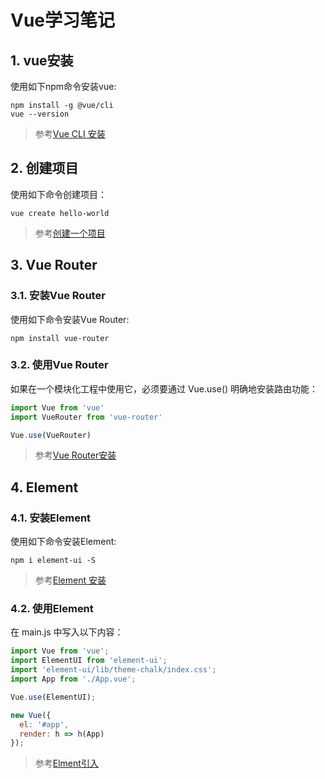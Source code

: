 # Vue学习笔记
## 1. vue安装
使用如下npm命令安装vue:  
```
npm install -g @vue/cli
vue --version  
```

> 参考[Vue CLI 安装](https://cli.vuejs.org/zh/guide/installation.html)


## 2. 创建项目
使用如下命令创建项目：
```
vue create hello-world
```
> 参考[创建一个项目](https://cli.vuejs.org/zh/guide/creating-a-project.html#vue-create)


## 3. Vue Router
### 3.1. 安装Vue Router
使用如下命令安装Vue Router:
```
npm install vue-router
```
### 3.2. 使用Vue Router
如果在一个模块化工程中使用它，必须要通过 Vue.use() 明确地安装路由功能：
```js
import Vue from 'vue'
import VueRouter from 'vue-router'

Vue.use(VueRouter)
```
> 参考[Vue Router安装](https://router.vuejs.org/zh/installation.html)

## 4. Element
### 4.1. 安装Element
使用如下命令安装Element:
```
npm i element-ui -S
```
> 参考[Element 安装](http://element-cn.eleme.io/#/zh-CN/component/installation)

### 4.2. 使用Element
在 main.js 中写入以下内容：
```js
import Vue from 'vue';
import ElementUI from 'element-ui';
import 'element-ui/lib/theme-chalk/index.css';
import App from './App.vue';

Vue.use(ElementUI);

new Vue({
  el: '#app',
  render: h => h(App)
});
```
> 参考[Elment引入](http://element-cn.eleme.io/#/zh-CN/component/quickstart)